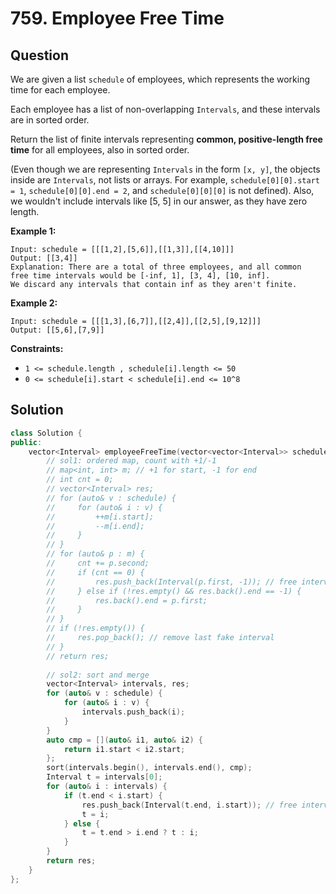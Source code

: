 # 759. Employee Free Time

## Question

We are given a list `schedule` of employees, which represents the working time for each employee.

Each employee has a list of non-overlapping `Intervals`, and these intervals are in sorted order.

Return the list of finite intervals representing **common, positive-length free time** for all employees, also in sorted order.

\(Even though we are representing `Intervals` in the form `[x, y]`, the objects inside are `Intervals`, not lists or arrays. For example, `schedule[0][0].start = 1`, `schedule[0][0].end = 2`, and `schedule[0][0][0]` is not defined\).  Also, we wouldn't include intervals like \[5, 5\] in our answer, as they have zero length.

**Example 1:**

```text
Input: schedule = [[[1,2],[5,6]],[[1,3]],[[4,10]]]
Output: [[3,4]]
Explanation: There are a total of three employees, and all common
free time intervals would be [-inf, 1], [3, 4], [10, inf].
We discard any intervals that contain inf as they aren't finite.
```

**Example 2:**

```text
Input: schedule = [[[1,3],[6,7]],[[2,4]],[[2,5],[9,12]]]
Output: [[5,6],[7,9]]
```

**Constraints:**

* `1 <= schedule.length , schedule[i].length <= 50`
* `0 <= schedule[i].start < schedule[i].end <= 10^8`

## Solution

```cpp
class Solution {
public:
    vector<Interval> employeeFreeTime(vector<vector<Interval>> schedule) {
        // sol1: ordered map, count with +1/-1
        // map<int, int> m; // +1 for start, -1 for end
        // int cnt = 0;
        // vector<Interval> res;
        // for (auto& v : schedule) {
        //     for (auto& i : v) {
        //         ++m[i.start];
        //         --m[i.end];
        //     }
        // }
        // for (auto& p : m) {
        //     cnt += p.second;
        //     if (cnt == 0) {
        //         res.push_back(Interval(p.first, -1)); // free interval found
        //     } else if (!res.empty() && res.back().end == -1) {
        //         res.back().end = p.first;
        //     }
        // }
        // if (!res.empty()) {
        //     res.pop_back(); // remove last fake interval
        // }
        // return res;
        
        // sol2: sort and merge
        vector<Interval> intervals, res;
        for (auto& v : schedule) {
            for (auto& i : v) {
                intervals.push_back(i);
            }
        }
        auto cmp = [](auto& i1, auto& i2) {
            return i1.start < i2.start;
        };
        sort(intervals.begin(), intervals.end(), cmp);
        Interval t = intervals[0];
        for (auto& i : intervals) {
            if (t.end < i.start) {
                res.push_back(Interval(t.end, i.start)); // free interval found
                t = i;
            } else {
                t = t.end > i.end ? t : i;
            }
        }
        return res;
    }
};
```

